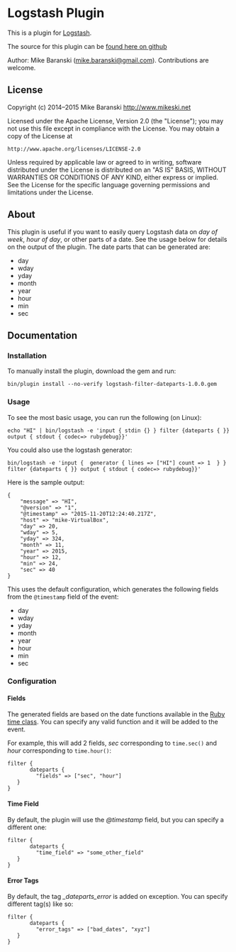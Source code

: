 # Logstash Plugin

This is a plugin for [Logstash](https://github.com/elastic/logstash).

The source for this plugin can be [found here on github](https://github.com/mikebski/logstash-datepart-plugin.git)

Author: Mike Baranski (mike.baranski@gmail.com).  Contributions are welcome.

## License ##

Copyright (c) 2014–2015 Mike Baranski <http://www.mikeski.net>

Licensed under the Apache License, Version 2.0 (the "License");
you may not use this file except in compliance with the License.
You may obtain a copy of the License at

    http://www.apache.org/licenses/LICENSE-2.0

Unless required by applicable law or agreed to in writing, software
distributed under the License is distributed on an "AS IS" BASIS,
WITHOUT WARRANTIES OR CONDITIONS OF ANY KIND, either express or implied.
See the License for the specific language governing permissions and
limitations under the License.

## About

This plugin is useful if you want to easily query Logstash data on *day of week*, *hour of day*, or other parts of a date.  See the usage below for details on the output of the plugin.  The date parts that can be generated are:

* day
* wday
* yday
* month
* year
* hour
* min
* sec

## Documentation

### Installation

To manually install the plugin, download the gem and run:

`bin/plugin install --no-verify logstash-filter-dateparts-1.0.0.gem`

### Usage

To see the most basic usage, you can run the following (on Linux):

`echo "HI" | bin/logstash -e 'input { stdin {} } filter {dateparts { }} output { stdout { codec=> rubydebug}}'`

You could also use the logstash generator:

`bin/logstash -e 'input {  generator { lines => ["HI"] count => 1  } } filter {dateparts { }} output { stdout { codec=> rubydebug}}'`

Here is the sample output:

	{
		"message" => "HI",
		"@version" => "1",
		"@timestamp" => "2015-11-20T12:24:40.217Z",
		"host" => "mike-VirtualBox",
		"day" => 20,
		"wday" => 5,
		"yday" => 324,
		"month" => 11,
		"year" => 2015,
		"hour" => 12,
		"min" => 24,
		"sec" => 40
	}


This uses the default configuration, which generates the following fields from the `@timestamp` field of the event:

* day
* wday
* yday
* month
* year
* hour
* min
* sec

### Configuration

#### Fields

The generated fields are based on the date functions available in the [Ruby time class](http://ruby-doc.org/core-2.2.0/Time.html).  You can specify any valid function and it will be added to the event.

For example, this will add 2 fields, *sec* corresponding to `time.sec()` and *hour* corresponding to `time.hour()`:

    filter {
    	   dateparts {
	   	     "fields" => ["sec", "hour"]
	   }
    }

#### Time Field

By default, the plugin will use the *@timestamp* field, but you can specify a different one:

    filter {
    	   dateparts {
	   	     "time_field" => "some_other_field"
	   }
    }

#### Error Tags

By default, the tag *_dateparts_error* is added on exception.  You can specify different tag(s) like so:

    filter {
    	   dateparts {
	   	     "error_tags" => ["bad_dates", "xyz"]
	   }
    }
